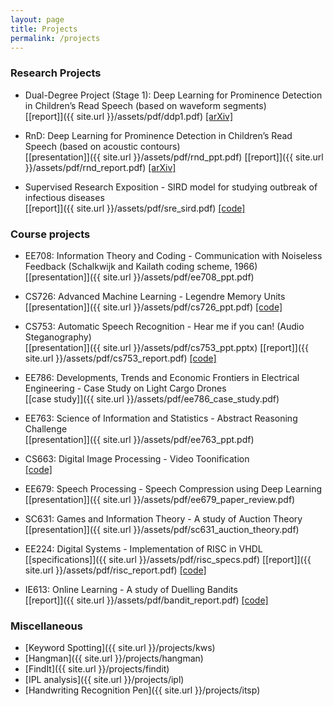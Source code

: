 ```yaml
---
layout: page
title: Projects
permalink: /projects
---
```


### Research Projects

* Dual-Degree Project (Stage 1): Deep Learning for Prominence Detection in Children’s Read Speech (based on waveform segments)  
  [[report]]({{ site.url }}/assets/pdf/ddp1.pdf) [[arXiv]](https://arxiv.org/abs/2110.14273)

* RnD: Deep Learning for Prominence Detection in Children’s Read Speech (based on acoustic contours)  
  [[presentation]]({{ site.url }}/assets/pdf/rnd_ppt.pdf) [[report]]({{ site.url }}/assets/pdf/rnd_report.pdf) [[arXiv]](https://arxiv.org/abs/2104.05488)

* Supervised Research Exposition - SIRD model for studying outbreak of infectious diseases  
  [[report]]({{ site.url }}/assets/pdf/sre_sird.pdf) [[code]](https://github.com/methi1999/SIRD-model)

### Course projects

* EE708: Information Theory and Coding - Communication with Noiseless Feedback (Schalkwijk and Kailath coding scheme, 1966)  
  [[presentation]]({{ site.url }}/assets/pdf/ee708_ppt.pdf)
  
* CS726: Advanced Machine Learning - Legendre Memory Units  
  [[presentation]]({{ site.url }}/assets/pdf/cs726_ppt.pdf) [[code]](https://github.com/CyanideBoy/LegendreMemoryUnits)

* CS753: Automatic Speech Recognition - Hear me if you can! (Audio Steganography)  
  [[presentation]]({{ site.url }}/assets/pdf/cs753_ppt.pptx) [[report]]({{ site.url }}/assets/pdf/cs753_report.pdf) [[code]](https://github.com/methi1999/stego-audio/)

* EE786: Developments, Trends and Economic Frontiers in Electrical Engineering - Case Study on Light Cargo Drones  
  [[case study]]({{ site.url }}/assets/pdf/ee786_case_study.pdf)
  
* EE763: Science of Information and Statistics - Abstract Reasoning Challenge  
  [[presentation]]({{ site.url }}/assets/pdf/ee763_ppt.pdf)
  
* CS663: Digital Image Processing - Video Toonification  
  [[code]](https://github.com/methi1999/CS663-DIP-Project)
  
* EE679: Speech Processing - Speech Compression using Deep Learning  
  [[presentation]]({{ site.url }}/assets/pdf/ee679_paper_review.pdf)
  
* SC631: Games and Information Theory - A study of Auction Theory  
  [[presentation]]({{ site.url }}/assets/pdf/sc631_auction_theory.pdf)
  
* EE224: Digital Systems - Implementation of RISC in VHDL  
  [[specifications]]({{ site.url }}/assets/pdf/risc_specs.pdf) [[report]]({{ site.url }}/assets/pdf/risc_report.pdf) [[code]](https://github.com/methi1999/risc)
  
* IE613: Online Learning - A study of Duelling Bandits  
  [[report]]({{ site.url }}/assets/pdf/bandit_report.pdf) [[code]](https://github.com/methi1999/dueling-bandits)


### Miscellaneous

* [Keyword Spotting]({{ site.url }}/projects/kws)
* [Hangman]({{ site.url }}/projects/hangman)
* [FindIt]({{ site.url }}/projects/findit)
* [IPL analysis]({{ site.url }}/projects/ipl)
* [Handwriting Recognition Pen]({{ site.url }}/projects/itsp)